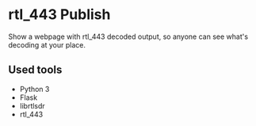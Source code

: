 # rtl_443 Publish
Show a webpage with rtl_443 decoded output, so anyone can see what's decoding at your place.

## Used tools
* Python 3
* Flask
* librtlsdr
* rtl_443
